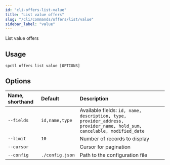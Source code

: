 ```yaml
---
id: "cli-offers-list-value"
title: "List value offers"
slug: "/cli/commands/offers/list/value"
sidebar_label: "value"
---
```


List value offers

## Usage

```
spctl offers list value [OPTIONS]
```

## Options

|**Name, shorthand**|**Default**|**Description**|
| :- | :- | :- |
|`--fields`|`id,name,type`|Available fields: `id, name, description, type, provider_address, provider_name, hold_sum, cancelable, modified_date`|
|`--limit`|`10`|Number of records to display|
|`--cursor`||Cursor for pagination|
|`--config`|`./config.json`|Path to the configuration file|
